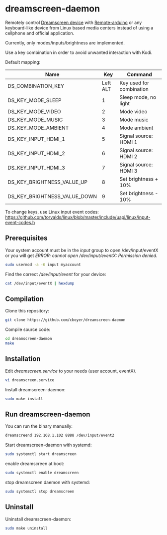 # dreamscreen-daemon
Remotely control [Dreamscreen device](https://www.dreamscreentv.com) with [Remote-arduino](https://github.com/cboyer/remote-arduino) or any keyboard-like device from Linux based media centers instead of using a cellphone and official application.

Currently, only modes/inputs/brightness are implemented.

Use a key combination in order to avoid unwanted interaction with Kodi.

Default mapping:

Name | Key | Command
--- | --- | ---
DS_COMBINATION_KEY | Left ALT | Key used for combination
DS_KEY_MODE_SLEEP | 1 | Sleep mode, no light
DS_KEY_MODE_VIDEO | 2 | Mode video
DS_KEY_MODE_MUSIC | 3 | Mode music
DS_KEY_MODE_AMBIENT | 4 | Mode ambient
DS_KEY_INPUT_HDMI_1 | 5 | Signal source: HDMI 1
DS_KEY_INPUT_HDMI_2 | 6 | Signal source: HDMI 2
DS_KEY_INPUT_HDMI_3 | 7 | Signal source: HDMI 3
DS_KEY_BRIGHTNESS_VALUE_UP | 8 | Set brightness + 10%
DS_KEY_BRIGHTNESS_VALUE_DOWN | 9 | Set brightness - 10%

To change keys, use Linux input event codes: https://github.com/torvalds/linux/blob/master/include/uapi/linux/input-event-codes.h

## Prerequisites

Your system account must be in the *input* group to open /dev/input/eventX or you will get *ERROR: cannot open /dev/input/eventX: Permission denied.*

```bash
sudo usermod -a -G input myaccount
```

Find the correct */dev/input/event* for your device:
```bash
cat /dev/input/eventX | hexdump
```

## Compilation

Clone this repository:
```bash
git clone https://github.com/cboyer/dreamscreen-daemon
```

Compile source code:
```bash
cd dreamscreen-daemon
make
```

## Installation

Edit *dreamscreen.service* to your needs (user account, eventX).
```bash
vi dreamscreen.service
```

Install dreamscreen-daemon:
```bash
sudo make install
```

## Run dreamscreen-daemon

You can run the binary manually:
```bash
dreamscreend 192.168.1.102 8888 /dev/input/event2
```

Start dreamscreen-daemon with systemd:
```bash
sudo systemctl start dreamscreen
```

enable dreamscreen at boot:
```bash
sudo systemctl enable dreamscreen
```

stop dreamscreen daemon with systemd:
```bash
sudo systemctl stop dreamscreen
```

## Uninstall

Uninstall dreamscreen-daemon:
```bash
sudo make uninstall
```
